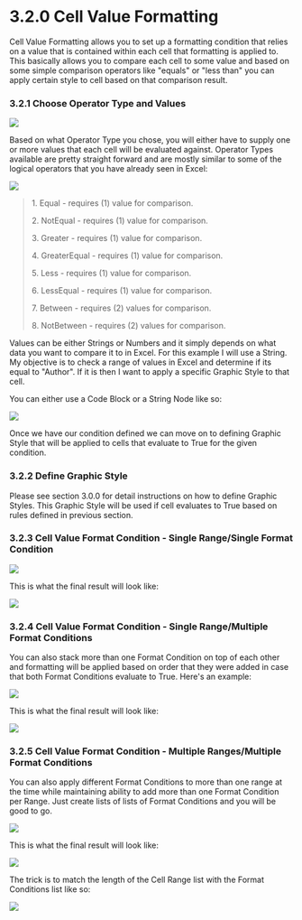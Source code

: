 # 3.2.0 Cell Value Formatting

Cell Value Formatting allows you to set up a formatting condition that relies on a value that is contained within each cell that formatting is applied to. This basically allows you to compare each cell to some value and based on some simple comparison operators like "equals" or "less than" you can apply certain style to cell based on that comparison result. 

### 3.2.1 Choose Operator Type and Values

![](cellValue1.png)

Based on what Operator Type you chose, you will either have to supply one or more values that each cell will be evaluated against. Operator Types available are pretty straight forward and are mostly similar to some of the logical operators that you have already seen in Excel: 

![](cellValue2.png)

<blockquote>
<p> 1. Equal - requires (1) value for comparison. </p>
<p> 2. NotEqual - requires (1) value for comparison. </p>
<p> 3. Greater - requires (1) value for comparison. </p>
<p> 4. GreaterEqual - requires (1) value for comparison. </p>
<p> 5. Less - requires (1) value for comparison. </p>
<p> 6. LessEqual - requires (1) value for comparison. </p>
<p> 7. Between - requires (2) values for comparison. </p>
<p> 8. NotBetween - requires (2) values for comparison. </p>
</blockquote>

Values can be either Strings or Numbers and it simply depends on what data you want to compare it to in Excel. For this example I will use a String. My objective is to check a range of values in Excel and determine if its equal to "Author". If it is then I want to apply a specific Graphic Style to that cell. 

You can either use a Code Block or a String Node like so:

![](cellValue3.png)

Once we have our condition defined we can move on to defining Graphic Style that will be applied to cells that evaluate to True for the given condition. 

### 3.2.2 Define Graphic Style

Please see section 3.0.0 for detail instructions on how to define Graphic Styles. This Graphic Style will be used if cell evaluates to True based on rules defined in previous section. 

### 3.2.3 Cell Value Format Condition - Single Range/Single Format Condition

![](cellValue6.png)

This is what the final result will look like:

![](cellValue8.png)

### 3.2.4 Cell Value Format Condition - Single Range/Multiple Format Conditions

You can also stack more than one Format Condition on top of each other and formatting will be applied based on order that they were added in case that both Format Conditions evaluate to True. Here's an example:

![](cellValue9.png)

This is what the final result will look like:

![](cellValue10.png)

### 3.2.5 Cell Value Format Condition - Multiple Ranges/Multiple Format Conditions

You can also apply different Format Conditions to more than one range at the time while maintaining ability to add more than one Format Condition per Range. Just create lists of lists of Format Conditions and you will be good to go. 

![](cellValue11.png)

This is what the final result will look like:

![](cellValue12.png)

The trick is to match the length of the Cell Range list with the Format Conditions list like so: 

![](cellValue13.png)
